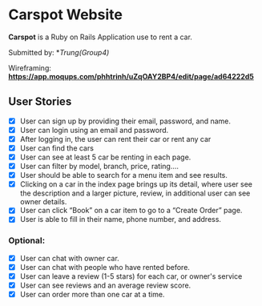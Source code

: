 # Carspot Website

**Carspot** is a Ruby on Rails Application use to rent a car.

Submitted by: **Trung(Group4)*

Wireframing: **https://app.moqups.com/phhtrinh/uZqOAY2BP4/edit/page/ad64222d5**

## User Stories
* [x] User can sign up by providing their email, password, and name.
* [x] User can login using an email and password.
* [x]  After logging in, the user can rent their car or rent any car
* [x] User can find the cars
* [x] User can see at least 5 car be renting in each page.
* [x] User can filter by model, branch, price, rating....
* [x] User should be able to search for a menu item and see results.
* [x] Clicking on a car in the index page brings up its detail, where user see the description and a larger picture, review, in additional user can see owner details.
* [x] User can click “Book” on a car item to go to a “Create Order” page.
* [x] User is able to fill in their name, phone number, and address.
### Optional:

* [x] User can chat with owner car.
* [x] User can chat with people who have rented before.
* [x] User can leave a review (1-5 stars) for each car, or owner's service
* [x] User can see reviews and an average review score.
* [x] User can order more than one car at a time.
